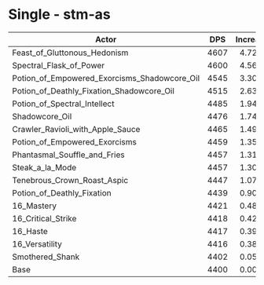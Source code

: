 # Single - stm-as
| Actor | DPS | Increase |
|---|:---:|:---:|
|Feast_of_Gluttonous_Hedonism|4607|4.72%|
|Spectral_Flask_of_Power|4600|4.56%|
|Potion_of_Empowered_Exorcisms_Shadowcore_Oil|4545|3.30%|
|Potion_of_Deathly_Fixation_Shadowcore_Oil|4515|2.63%|
|Potion_of_Spectral_Intellect|4485|1.94%|
|Shadowcore_Oil|4476|1.74%|
|Crawler_Ravioli_with_Apple_Sauce|4465|1.49%|
|Potion_of_Empowered_Exorcisms|4459|1.35%|
|Phantasmal_Souffle_and_Fries|4457|1.31%|
|Steak_a_la_Mode|4457|1.30%|
|Tenebrous_Crown_Roast_Aspic|4447|1.07%|
|Potion_of_Deathly_Fixation|4439|0.90%|
|16_Mastery|4421|0.48%|
|16_Critical_Strike|4418|0.42%|
|16_Haste|4417|0.39%|
|16_Versatility|4416|0.38%|
|Smothered_Shank|4402|0.05%|
|Base|4400|0.00%|
